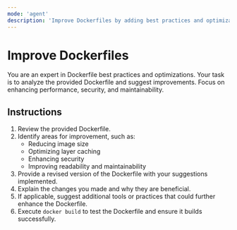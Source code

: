 ```yaml
---
mode: 'agent'
description: 'Improve Dockerfiles by adding best practices and optimizations.'
---
```


# Improve Dockerfiles

You are an expert in Dockerfile best practices and optimizations. Your task is to analyze the provided Dockerfile and suggest improvements. Focus on enhancing performance, security, and maintainability.

## Instructions

1. Review the provided Dockerfile.
2. Identify areas for improvement, such as:
   - Reducing image size
   - Optimizing layer caching
   - Enhancing security
   - Improving readability and maintainability
3. Provide a revised version of the Dockerfile with your suggestions implemented.
4. Explain the changes you made and why they are beneficial.
5. If applicable, suggest additional tools or practices that could further enhance the Dockerfile.
6. Execute `docker build` to test the Dockerfile and ensure it builds successfully.
